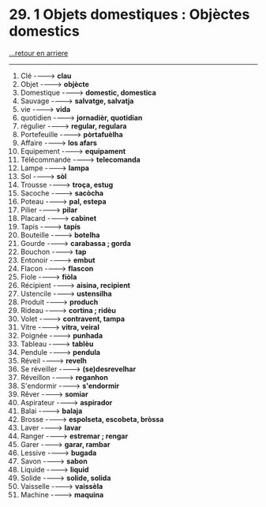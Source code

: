 # 29. 1 Objets domestiques : Objèctes domestics

[...retour en arriere](../../../menu_fiches.md)

---

1. Clé  ----> **clau**
2. Objet ----> **objècte**
3. Domestique ----> **domestic, domestica**
4. Sauvage ----> **salvatge, salvatja**
5. vie ----> **vida**
6. quotidien ----> **jornadièr, quotidian**
7. régulier  ----> **regular, regulara**
8. Portefeuille   ----> **pòrtafuèlha**
9. Affaire ----> **los afars**
10. Equipement ----> **equipament**
11. Télécommande   ----> **telecomanda**
12. Lampe  ----> **lampa**
13. Sol ----> **sòl**
14. Trousse ----> **troça, estug**
15. Sacoche ----> **sacòcha**
16. Poteau ----> **pal, estepa**
17. Pilier ----> **pilar**
18. Placard ----> **cabinet**
19. Tapis ----> **tapís**
20. Bouteille ----> **botelha**
21. Gourde ----> **carabassa ; gorda**
22. Bouchon ----> **tap**
23. Entonoir ----> **embut**
24. Flacon ----> **flascon**
25. Fiole ----> **fiòla**
26. Récipient ----> **aisina, recipient**
27. Ustencile ----> **ustensilha**
28. Produit ----> **produch**
29. Rideau   ----> **cortina ; ridèu**
30. Volet  ----> **contravent, tampa**
31. Vitre ----> **vitra, veiral**
32. Poignée  ----> **punhada**
33. Tableau  ----> **tablèu**
34. Pendule   ----> **pendula**
35. Réveil  ----> **revelh**
36. Se réveiller ----> **(se)desrevelhar**
37. Réveillon ----> **reganhon**
38. S'endormir ----> **s'endormir**
39. Rêver ----> **somiar**
40. Aspirateur  ----> **aspirador**
41. Balai ----> **balaja**
42. Brosse ----> **espolseta, escobeta, bròssa**
43. Laver ----> **lavar**
44. Ranger ----> **estremar ; rengar**
45. Garer ----> **garar, rambar**
46. Lessive ----> **bugada**
47. Savon ----> **sabon**
48. Liquide ----> **liquid**
49. Solide ----> **solide, solida**
50. Vaisselle ----> **vaissèla**
51. Machine ----> **maquina**
